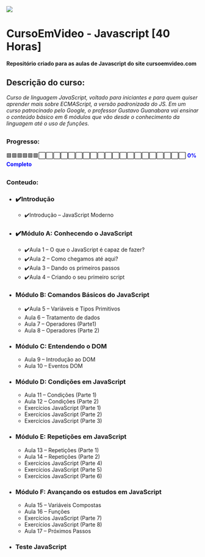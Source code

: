 ![](imagens/cabeçalho.png)

# CursoEmVideo - Javascript [40 Horas]

**Repositório criado para as aulas de Javascript do site cursoemvideo.com**

## Descrição do curso:

_Curso de linguagem JavaScript, voltado para iniciantes e para quem quiser aprender mais sobre ECMAScript, a versão padronizada do JS. Em um curso patrocinado pelo Google, o professor Gustavo Guanabara vai ensinar o conteúdo básico em 6 módulos que vão desde o conhecimento da linguagem até o uso de funções._

##

### Progresso:

🟩🟩🟩🟩🟩🟩⬜️⬜️⬜️⬜️⬜️⬜️⬜️⬜️⬜️⬜️⬜️⬜️⬜️⬜️⬜️⬜️⬜️⬜️⬜️⬜️
<span style="color: blue; font-weight: bold;">0% Completo</span>

##

### Conteudo:

- ### ✔️Introdução
  - ✔️Introdução – JavaScript Moderno
- ### ✔️Módulo A: Conhecendo o JavaScript
  - ✔️Aula 1 – O que o JavaScript é capaz de fazer?
  - ✔️Aula 2 – Como chegamos até aqui?
  - ✔️Aula 3 – Dando os primeiros passos
  - ✔️Aula 4 – Criando o seu primeiro script
- ### Módulo B: Comandos Básicos do JavaScript
  - ✔️Aula 5 – Variáveis e Tipos Primitivos
  - Aula 6 – Tratamento de dados
  - Aula 7 – Operadores (Parte1)
  - Aula 8 – Operadores (Parte 2)
- ### Módulo C: Entendendo o DOM
  - Aula 9 – Introdução ao DOM
  - Aula 10 – Eventos DOM
- ### Módulo D: Condições em JavaScript
  - Aula 11 – Condições (Parte 1)
  - Aula 12 – Condições (Parte 2)
  - Exercícios JavaScript (Parte 1)
  - Exercícios JavaScript (Parte 2)
  - Exercícios JavaScript (Parte 3)
- ### Módulo E: Repetições em JavaScript
  - Aula 13 – Repetições (Parte 1)
  - Aula 14 – Repetições (Parte 2)
  - Exercícios JavaScript (Parte 4)
  - Exercícios JavaScript (Parte 5)
  - Exercícios JavaScript (Parte 6)
- ### Módulo F: Avançando os estudos em JavaScript
  - Aula 15 – Variáveis Compostas
  - Aula 16 – Funções
  - Exercícios JavaScript (Parte 7)
  - Exercícios JavaScript (Parte 8)
  - Aula 17 – Próximos Passos
- ### Teste JavaScript
